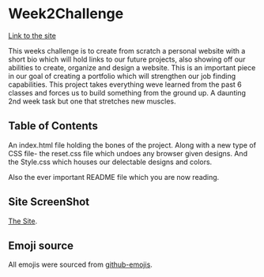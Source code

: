 # Week2Challenge

[Link to the site](https://teelsam.github.io/Week2Challenge/)

This weeks challenge is to create from scratch a personal website with a short bio which will hold links to our future projects, also showing off our abilities to create, organize and design a website. This is an important piece in our goal of creating a portfolio which will strengthen our job finding capabilities. This project takes everything weve learned from the past 6 classes and forces us to build something from the ground up. A daunting 2nd week task but one that stretches new muscles.

## Table of Contents

An index.html file holding the bones of the project.
Along with a new type of CSS file- the reset.css file which undoes any browser given designs.
And the Style.css which houses our delectable designs and colors.

Also the ever important README file which you are now reading.

## Site ScreenShot

[The Site](./assets/images/SiteScreenShot.png).

## Emoji source

All emojis were sourced from [github-emojis](https://emojis.github.io/).
